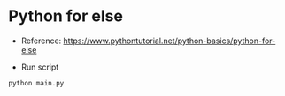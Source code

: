 # Python for else

- Reference: https://www.pythontutorial.net/python-basics/python-for-else

- Run script

```python
python main.py
```
